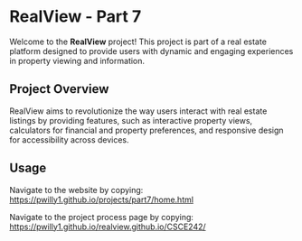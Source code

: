 # RealView - Part 7

Welcome to the **RealView** project! This project is part of a real estate platform designed to provide users with dynamic and engaging experiences in property viewing and information.

## Project Overview

RealView aims to revolutionize the way users interact with real estate listings by providing features, such as interactive property views, calculators for financial and property preferences, and responsive design for accessibility across devices.

## Usage

Navigate to the website by copying: https://pwilly1.github.io/projects/part7/home.html

Navigate to the project process page by copying: https://pwilly1.github.io/realview.github.io/CSCE242/

